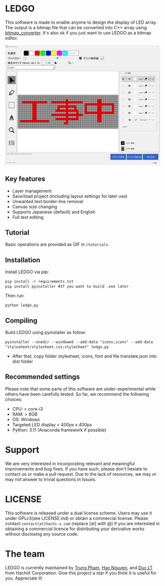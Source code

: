 # LEDGO

This software is made to enable anyone to design the display of LED array. 
The output is a bitmap file that can be converted into C++ array using [bitmap_converter](https://en.radzio.dxp.pl/bitmap_converter/). It's also ok if you just want to use LEDGO as a bitmap editor.

![Screenshot](screenshot.png)

## Key features
- Layer management 
- Save/load project (including layout settings for later use)
- Unwanted text border-line removal
- Canvas size changing
- Supports Japanese (default) and English
- Full text editing

## Tutorial
Basic operations are provided as GIF in `/tutorials`.

## Installation
Install LEDGO via pip:
```
pip install -r requirements.txt
pip install pyinstaller #If you want to build .exe later 
```
Then run 
```
python ledgo.py
```
## Compiling 
Build LEDGO using pyinstaller as follow:
```
pyinstaller --onedir --windowed --add-data "icons;icons" --add-data "stylesheet/stylesheet.css;stylesheet" ledgo.py
```
* After that, copy folder stylesheet, icons, font and file translate.json into dist folder

## Recommended settings
Please note that some parts of this software are under-experimental while others have been carefully tested. 
So far, we recommend the following choices:
- CPU: > core-i3
- RAM: > 8GB
- OS: Windows
- Targeted LED display < 400px x 400px
- Python: 3.11 (Anaconda framework if possible)

# Support
We are very interested in incorporating relevant and meaningful improvements and bug fixes. If you have such, please don't hesiate to contact us or make a pull request. Due to the lack of resources, we may or may not answer to trivial questions in Issues.

# LICENSE
This software is released under a dual license scheme. Users may use it under GPLv3(see LICENSE.md) or obtain a commercial license. 
Please contact `contact[at]hachi-x.com` (replace [at] with @) if you are interested in obtaining a commercial licence for distributing your derivative works without disclosing any source code.

# The team
LEDGO is currently maintained by [Trung Pham](https://github.com/Trungmaster5), [Hao Nguyen](https://github.com/duchaohachix), and [Duc LT](https://github.com/duclt1298) from HachiX Corporation. Give this project a star if you think it is useful for you. Appreciate it! 

